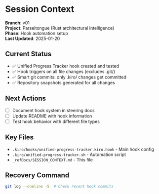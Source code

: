 # Session Context

**Branch**: v01  
**Project**: Parseltongue (Rust architectural intelligence)  
**Phase**: Hook automation setup  
**Last Updated**: 2025-01-20  

## Current Status
- ✅ Unified Progress Tracker hook created and tested
- ✅ Hook triggers on all file changes (excludes .git/)
- ✅ Smart git commits: only .kiro/ changes get committed
- ✅ Repository snapshots generated for all changes

## Next Actions
- [ ] Document hook system in steering docs
- [ ] Update README with hook information
- [ ] Test hook behavior with different file types

## Key Files
- `.kiro/hooks/unified-progress-tracker.kiro.hook` - Main hook config
- `.kiro/unified-progress-tracker.sh` - Automation script
- `_refDocs/SESSION_CONTEXT.md` - This file

## Recovery Command
```bash
git log --oneline -5  # Check recent hook commits
```